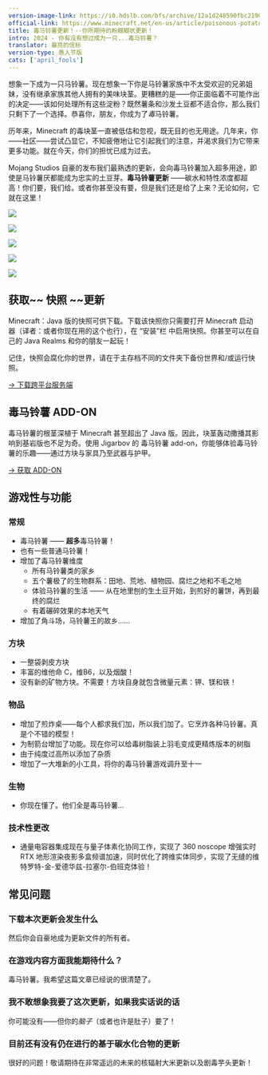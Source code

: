 ```yaml
---
version-image-link: https://i0.hdslb.com/bfs/archive/12a1d248590fbc2190b4ae3352a6c44781f24e84.png
official-link: https://www.minecraft.net/en-us/article/poisonous-potato-update
title: 毒马铃薯更新！--你所期待的粉糊糊状更新！
intro: 2024 - 你有没有想过成为一只...毒马铃薯？
translator: 最亮的信标
version-type: 愚人节版
cats: ['april_fools']
---
```

想象一下成为一只马铃薯。现在想象一下你是马铃薯家族中不太受欢迎的兄弟姐妹，没有继承家族其他人拥有的美味块茎。更糟糕的是——你正面临着不可能作出的决定——该如何处理所有这些淀粉？既然薯条和沙发土豆都不适合你，那么我们只剩下了一个选择。恭喜你，朋友，你成为了*毒*马铃薯。

历年来，Minecraft 的毒块茎一直被低估和忽视，既无目的也无用途。几年来，你——社区——尝试凸显它，不知疲倦地让它引起我们的注意，并渴求我们为它带来更多功能。就在今天，你们的担忧已成为过去。

Mojang Studios 自豪的发布我们最熟透的更新，会向毒马铃薯加入超多用途，即使是马铃薯厌都能成为忠实的土豆芽。**毒马铃薯更新** ——碳水和特性浓度都超高！你们要，我们给。或者你甚至没有要，但是我们还是给了上来？无论如何，它就在这里！

![](https://image.stapxs.cn/i/2024/04/01/april-fools_poisonous-potato_graphic_01.png)

![](https://image.stapxs.cn/i/2024/04/01/april-fools_poisonous-potato_graphic_02.png)

![](https://image.stapxs.cn/i/2024/04/01/april-fools_poisonous-potato_graphic_03_1.png)

![](https://image.stapxs.cn/i/2024/04/01/april-fools_poisonous-potato_graphic_04.png)

![](https://image.stapxs.cn/i/2024/04/01/april-fools_poisonous-potato_graphic_05_1.png)

## 获取~~ 快照 ~~更新
Minecraft：Java 版的快照可供下载。下载该快照你只需要打开 Minecraft 启动器（译者：或者你现在用的这个也行），在 “安装”栏 中启用快照。你甚至可以在自己的 Java Realms 和你的朋友一起玩！

记住，快照会腐化你的世界，请在于主存档不同的文件夹下备份世界和/或运行快照。

[-> 下载跨平台服务端](https://piston-data.mojang.com/v1/objects/846d3fe65b6dab3f8bf929a601e1f83d801d919c/server.jar)

## 毒马铃薯 ADD-ON
毒马铃薯的根茎深植于 Minecraft 甚至超出了 Java 版。因此，块茎轰动撒播其影响到基岩版也不足为奇。使用 Jigarbov 的 毒马铃薯 add-on，你能够体验毒马铃薯的乐趣——通过方块与家具乃至武器与护甲。

[-> 获取 ADD-ON](https://www.minecraft.net/en-us/marketplace/pdp?id=790be090-9bce-4870-85e7-cd868402c3e5)

## 游戏性与功能
### 常规
* 毒马铃薯 —— **超多**毒马铃薯！
* 也有一些普通马铃薯！
* 增加了毒马铃薯维度
    * 所有马铃薯类的家乡
    * 五个薯极了的生物群系：田地、荒地、植物园、腐烂之地和不毛之地
    * 体验马铃薯的生活 —— 从在地里刨的生土豆开始，到煎好的薯饼，再到最终的腐烂
    * 有着碾碎效果的本地天气
* 增加了角斗场，马铃薯王的故乡......

### 方块
* 一整袋剥皮方块
* 丰富的维他命 C，维B6，以及烟酸！
* 没有新的矿物方块。不需要！方块自身就包含微量元素：钾、镁和铁！

### 物品
* 增加了煎炸桌——每个人都求我们加，所以我们加了。它烹炸各种马铃薯。真是个不错的模型！
* 为制箭台增加了功能。现在你可以给毒树脂装上羽毛变成更精炼版本的树脂
* 由于纯度过高所以添加了杂质
* 增加了一大堆新的小工具，将你的毒马铃薯游戏调升至十一

### 生物
* 你现在懂了。他们全是毒马铃薯...

### 技术性更改
*  通量电容器集成现在与量子体素化协同工作，实现了 360 noscope 增强实时 RTX 地形渲染夜影多盒频谱加速，同时优化了跨维实体同步，实现了无缝的维特罗特-金-爱德华兹-拉塞尔-伯班克体验！

## 常见问题
### 下载本次更新会发生什么
然后你会自豪地成为更新文件的所有者。

### 在游戏内容方面我能期待什么？
毒马铃薯。我希望这篇文章已经说的很清楚了。

### 我不敢想象我要了这次更新，如果我实话说的话
你可能没有——但你的*脑子*（或者也许是肚子）要了！

### 目前还有没有仍在进行的基于碳水化合物的更新
很好的问题！敬请期待在非常遥远的未来的核辐射大米更新以及剧毒芋头更新！